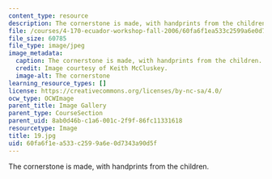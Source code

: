 ```yaml
---
content_type: resource
description: The cornerstone is made, with handprints from the children.
file: /courses/4-170-ecuador-workshop-fall-2006/60fa6f1ea533c2599a6e0d7343a90d5f_19.jpg
file_size: 60785
file_type: image/jpeg
image_metadata:
  caption: The cornerstone is made, with handprints from the children.
  credit: Image courtesy of Keith McCluskey.
  image-alt: The cornerstone
learning_resource_types: []
license: https://creativecommons.org/licenses/by-nc-sa/4.0/
ocw_type: OCWImage
parent_title: Image Gallery
parent_type: CourseSection
parent_uid: 8ab0d46b-c1a6-001c-2f9f-86fc11331618
resourcetype: Image
title: 19.jpg
uid: 60fa6f1e-a533-c259-9a6e-0d7343a90d5f
---
```

The cornerstone is made, with handprints from the children.